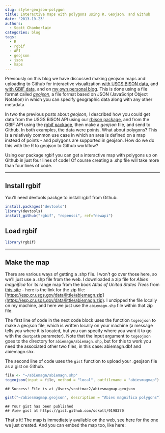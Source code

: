 ```yaml
---
slug: style-geojson-polygon
title: Interactive maps with polygons using R, Geojson, and Github
date: '2013-10-23'
authors:
  - Scott Chamberlain
categories: blog
tags:
  - R
  - rgbif
  - API
  - geojson
  - json
  - maps
---
```


Previously on this blog we have discussed making geojson maps and uploading to Github for interactive visualization [with USGS BISON data][ropost], and [with GBIF data][ropost2], and on [my own personal blog][scottpost]. This is done using a file format called [*geojson*](https://en.wikipedia.org/wiki/GeoJSON), a file format based on JSON (JavaScript Object Notation) in which you can specify geographic data along with any other metadata.

In two the previous posts about *geojson*, I described how you could get data from the USGS BISON API using our [rbison package][rbison], and from the GBIF API using the [rgbif package][rgbif], then make a *geojson* file, and send to Github. In both examples, the data were points. What about polygons?  This is a relatively common use case in which an area is defined on a map instead of points - and polygons are supported in geojson.  How do we do this with the R to geojson to Github workflow?

Using our package rgbif you can get a interactive map with polygons up on Github in just four lines of code! Of course creating a .shp file will take more than four lines of code.

***************

## Install rgbif

You'll need devtools packge to install rgbif from Github.

```r
install.packages("devtools")
library(devtools)
install_github("rgbif", "ropensci", ref="newapi")
```


## Load rgbif


```r
library(rgbif)
```


***************

## Make the map

There are various ways of getting a .shp file. I won't go over those here, so we'll just use a .shp file from the web. I downloaded a zip file for *Abies magnifica* for its range map from the book *Atlas of United States Trees* from [this site](https://esp.cr.usgs.gov/data/little/) - here is the link for the zip file: [https://esp.cr.usgs.gov/data/little/abiemagn.zip](https://esp.cr.usgs.gov/data/little/abiemagn.zip). I unzipped the file locally on my machine, and here we just use the `abiemagn.shp` file within that zip file.

The first line of code in the next code block uses the function `togeojson` to make a geojson file, which is written locally on your machine (a message tells you where it is located, but you can specify where you want it to go with the `destpath` parameter). Note that the input argument to `togeojson` goes to the directory for `abiemagn/abiemagn.shp`, but for this to work you need the associated other two files, in this case: abiemagn.dbf and abiemagn.shx.

The second line of code uses the `gist` function to upload your .geojson file as a gist on Github.


```r
file <- "~/abiemagn/abiemagn.shp"
togeojson(input = file, method = "local", outfilename = "abiesmagmap")
```

```
## Success! File is at /Users/scottmac2/abiesmagmap.geojson
```

```r
gist("~/abiesmagmap.geojson", description = "Abies magnifica polygons")
```

```
## Your gist has been published
## View gist at https://gist.github.com/sckott/9198370
```

That's it! The map is immediately available on the web, see [here](https://gist.github.com/sckott/9198370) for the one we just created. And you can embed the map too, like here:

<!-- <iframe src="https://gist.github.com/sckott/9198370?scroll=false"></iframe> -->
<script src="https://gist.github.com/sckott/9198370.js"></script>

[ropost]: /blog/2013/07/04/rbison-geoson/
[ropost2]: /blog/2013/07/17/style-geojson/
[scottpost]: https://sckott.github.io/2013/06/geojson/
[rgbif]: https://github.com/ropensci/rgbif
[rbison]: https://github.com/ropensci/rbison
[gbif]: http://www.gbif.org/
